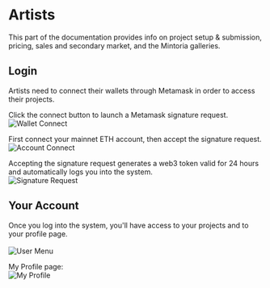 # Artists

This part of the documentation provides info on project setup & submission, pricing, sales and secondary market, and the Mintoria galleries.

## Login

Artists need to connect their wallets through Metamask in order to access their projects.

Click the connect button to launch a Metamask signature request. <br />
![Wallet Connect](/images/connect/wallet-connect.png)

First connect your mainnet ETH account, then accept the signature request.<br />
![Account Connect](/images/connect/account-connect.jpg)

Accepting the signature request generates a web3 token valid for 24 hours and automatically logs you into the system.<br />
![Signature Request](/images/connect/signature-request.jpg)

## Your Account

Once you log into the system, you'll have access to your projects and to your profile page.<br /><br />
![User Menu](/images/artist/user-menu.png)

My Profile page:<br />
![My Profile](/images/artist/my-profile-edit.png)
